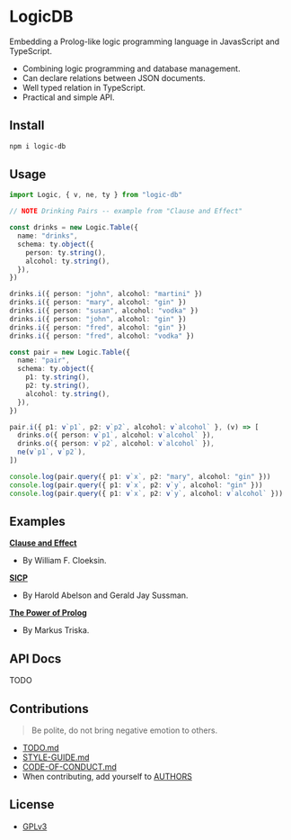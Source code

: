 # LogicDB

Embedding a Prolog-like logic programming language in JavasScript and TypeScript.

- Combining logic programming and database management.
- Can declare relations between JSON documents.
- Well typed relation in TypeScript.
- Practical and simple API.

## Install

``` bash
npm i logic-db
```

## Usage

``` typescript
import Logic, { v, ne, ty } from "logic-db"

// NOTE Drinking Pairs -- example from "Clause and Effect"

const drinks = new Logic.Table({
  name: "drinks",
  schema: ty.object({
    person: ty.string(),
    alcohol: ty.string(),
  }),
})

drinks.i({ person: "john", alcohol: "martini" })
drinks.i({ person: "mary", alcohol: "gin" })
drinks.i({ person: "susan", alcohol: "vodka" })
drinks.i({ person: "john", alcohol: "gin" })
drinks.i({ person: "fred", alcohol: "gin" })
drinks.i({ person: "fred", alcohol: "vodka" })

const pair = new Logic.Table({
  name: "pair",
  schema: ty.object({
    p1: ty.string(),
    p2: ty.string(),
    alcohol: ty.string(),
  }),
})

pair.i({ p1: v`p1`, p2: v`p2`, alcohol: v`alcohol` }, (v) => [
  drinks.o({ person: v`p1`, alcohol: v`alcohol` }),
  drinks.o({ person: v`p2`, alcohol: v`alcohol` }),
  ne(v`p1`, v`p2`),
])

console.log(pair.query({ p1: v`x`, p2: "mary", alcohol: "gin" }))
console.log(pair.query({ p1: v`x`, p2: v`y`, alcohol: "gin" }))
console.log(pair.query({ p1: v`x`, p2: v`y`, alcohol: v`alcohol` }))
```

## Examples

[**Clause and Effect**](src/examples/clause-and-effect)
- By William F. Cloeksin.

[**SICP**](src/examples/sicp)
- By Harold Abelson and Gerald Jay Sussman.

[**The Power of Prolog**](src/examples/the-power-of-prolog)
- By Markus Triska.

## API Docs

TODO

## Contributions

> Be polite, do not bring negative emotion to others.

- [TODO.md](TODO.md)
- [STYLE-GUIDE.md](STYLE-GUIDE.md)
- [CODE-OF-CONDUCT.md](CODE-OF-CONDUCT.md)
- When contributing, add yourself to [AUTHORS](AUTHORS)

## License

- [GPLv3](LICENSE)
